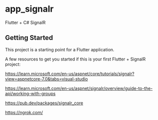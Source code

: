 # app_signalr

Flutter + C# SignalR

## Getting Started

This project is a starting point for a Flutter application.

A few resources to get you started if this is your first Flutter + SignalR project:

https://learn.microsoft.com/en-us/aspnet/core/tutorials/signalr?view=aspnetcore-7.0&tabs=visual-studio

https://learn.microsoft.com/en-us/aspnet/signalr/overview/guide-to-the-api/working-with-groups

https://pub.dev/packages/signalr_core

https://ngrok.com/
